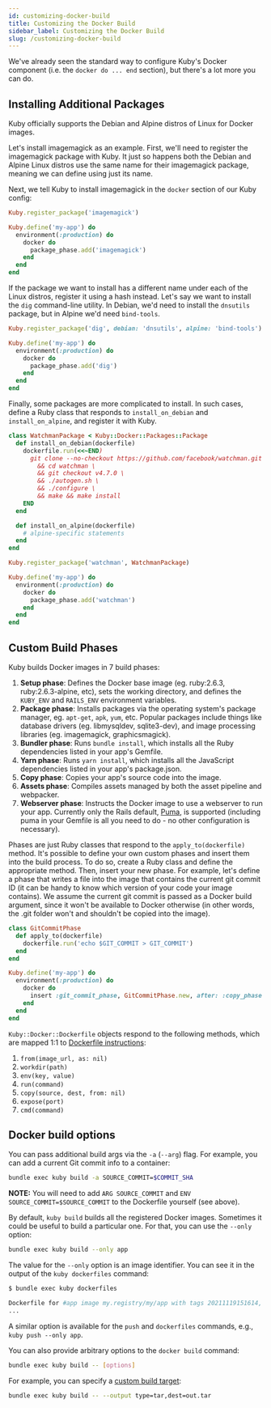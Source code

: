 ```yaml
---
id: customizing-docker-build
title: Customizing the Docker Build
sidebar_label: Customizing the Docker Build
slug: /customizing-docker-build
---
```


We've already seen the standard way to configure Kuby's Docker component (i.e. the `docker do ... end` section), but there's a lot more you can do.

## Installing Additional Packages

Kuby officially supports the Debian and Alpine distros of Linux for Docker images.

Let's install imagemagick as an example. First, we'll need to register the imagemagick package with Kuby. It just so happens both the Debian and Alpine Linux distros use the same name for their imagemagick package, meaning we can define using just its name.

Next, we tell Kuby to install imagemagick in the `docker` section of our Kuby config:

```ruby
Kuby.register_package('imagemagick')

Kuby.define('my-app') do
  environment(:production) do
    docker do
      package_phase.add('imagemagick')
    end
  end
end
```

If the package we want to install has a different name under each of the Linux distros, register it using a hash instead. Let's say we want to install the `dig` command-line utility. In Debian, we'd need to install the `dnsutils` package, but in Alpine we'd need `bind-tools`.

```ruby
Kuby.register_package('dig', debian: 'dnsutils', alpine: 'bind-tools')

Kuby.define('my-app') do
  environment(:production) do
    docker do
      package_phase.add('dig')
    end
  end
end
```

Finally, some packages are more complicated to install. In such cases, define a Ruby class that responds to `install_on_debian` and `install_on_alpine`, and register it with Kuby.

```ruby
class WatchmanPackage < Kuby::Docker::Packages::Package
  def install_on_debian(dockerfile)
    dockerfile.run(<<~END)
      git clone --no-checkout https://github.com/facebook/watchman.git \
        && cd watchman \
        && git checkout v4.7.0 \
        && ./autogen.sh \
        && ./configure \
        && make && make install
    END
  end

  def install_on_alpine(dockerfile)
    # alpine-specific statements
  end
end

Kuby.register_package('watchman', WatchmanPackage)

Kuby.define('my-app') do
  environment(:production) do
    docker do
      package_phase.add('watchman')
    end
  end
end
```

## Custom Build Phases

Kuby builds Docker images in 7 build phases:

1. **Setup phase**: Defines the Docker base image (eg. ruby:2.6.3, ruby:2.6.3-alpine, etc), sets the working directory, and defines the `KUBY_ENV` and `RAILS_ENV` environment variables.
1. **Package phase**: Installs packages via the operating system's package manager, eg. `apt-get`, `apk`, `yum`, etc. Popular packages include things like database drivers (eg. libmysqldev, sqlite3-dev), and image processing libraries (eg. imagemagick, graphicsmagick).
1. **Bundler phase**: Runs `bundle install`, which installs all the Ruby dependencies listed in your app's Gemfile.
1. **Yarn phase**: Runs `yarn install`, which installs all the JavaScript dependencies listed in your app's package.json.
1. **Copy phase**: Copies your app's source code into the image.
1. **Assets phase**: Compiles assets managed by both the asset pipeline and webpacker.
1. **Webserver phase**: Instructs the Docker image to use a webserver to run your app. Currently only the Rails default, [Puma](https://github.com/puma/puma), is supported (including puma in your Gemfile is all you need to do - no other configuration is necessary).

Phases are just Ruby classes that respond to the `apply_to(dockerfile)` method. It's possible to define your own custom phases and insert them into the build process. To do so, create a Ruby class and define the appropriate method. Then, insert your new phase. For example, let's define a phase that writes a file into the image that contains the current git commit ID (it can be handy to know which version of your code your image contains). We assume the current git commit is passed as a Docker build argument, since it won't be available to Docker otherwise (in other words, the .git folder won't and shouldn't be copied into the image).

```ruby
class GitCommitPhase
  def apply_to(dockerfile)
    dockerfile.run('echo $GIT_COMMIT > GIT_COMMIT')
  end
end

Kuby.define('my-app') do
  environment(:production) do
    docker do
      insert :git_commit_phase, GitCommitPhase.new, after: :copy_phase
    end
  end
end
```

`Kuby::Docker::Dockerfile` objects respond to the following methods, which are mapped 1:1 to [Dockerfile instructions](https://docs.docker.com/engine/reference/builder/#format):

1. `from(image_url, as: nil)`
1. `workdir(path)`
1. `env(key, value)`
1. `run(command)`
1. `copy(source, dest, from: nil)`
1. `expose(port)`
1. `cmd(command)`

## Docker build options

You can pass additional build args via the `-a` (`--arg`) flag. For example, you can add a current Git commit info to a container:

```bash
bundle exec kuby build -a SOURCE_COMMIT=$COMMIT_SHA
```

**NOTE:** You will need to add `ARG SOURCE_COMMIT` and `ENV SOURCE_COMMIT=$SOURCE_COMMIT` to the Dockerfile yourself (see above).

By default, `kuby build` builds all the registered Docker images. Sometimes it could be useful to build a particular one. For that, you can use the `--only` option:

```bash
bundle exec kuby build --only app
```

The value for the `--only` option is an image identifier. You can see it in the output of the `kuby dockerfiles` command:

```bash
$ bundle exec kuby dockerfiles

Dockerfile for #app image my.registry/my/app with tags 20211119151614, latest
...
```

A similar option is available for the `push` and `dockerfiles` commands, e.g., `kuby push --only app`.

You can also provide arbitrary options to the `docker build` command:

```bash
bundle exec kuby build -- [options]
```

For example, you can specify a [custom build target](https://docs.docker.com/engine/reference/commandline/build/#custom-build-outputs):

```bash
bundle exec kuby build -- --output type=tar,dest=out.tar
```
